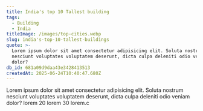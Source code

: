 ```yaml
---
title: India's top 10 Tallest building
tags:
  - Building
  - India
titleImage: /images/top-cities.webp
slug: india's-top-10-tallest-buildings
quote: >-
  Lorem ipsum dolor sit amet consectetur adipisicing elit. Soluta nostrum
  nesciunt voluptates voluptatem deserunt, dicta culpa deleniti odio veniam
  dolor?
db_id: 681a09d9daa43e3428413513
createdAt: 2025-06-24T10:40:47.680Z
---
```


Lorem ipsum dolor sit amet consectetur adipisicing elit. Soluta nostrum nesciunt voluptates voluptatem deserunt, dicta culpa deleniti odio veniam dolor? lorem 20 lorem 30 lorem.c
